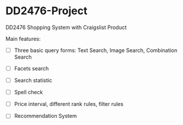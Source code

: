 # DD2476-Project
DD2476 Shopping System with Craigslist Product

Main features:
- [ ] Three basic query forms: Text Search, Image Search, Combination Search
- [ ] Facets search
- [ ] Search statistic
- [ ] Spell check
- [ ] Price interval, different rank rules, filter rules
- [ ] Recommendation System

